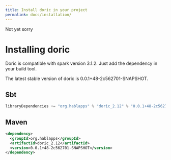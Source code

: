 ```yaml
---
title: Install doric in your project
permalink: docs/installation/
---
```

Not yet sorry
# Installing doric
Doric is compatible with spark version 3.1.2. Just add the dependency in your build tool.

The latest stable version of doric is 0.0.1+48-2c562701-SNAPSHOT.

## Sbt
```scala
libraryDependencies += "org.hablapps" % "doric_2.12" % "0.0.1+48-2c562701-SNAPSHOT"
```
## Maven
```xml
<dependency>
  <groupId>org.hablapps</groupId>
  <artifactId>doric_2.12</artifactId>
  <version>0.0.1+48-2c562701-SNAPSHOT</version>
</dependency>
```
